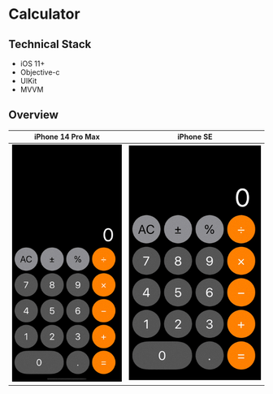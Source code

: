 # Calculator

## Technical Stack
* iOS 11+
* Objective-c
* UIKit
* MVVM

## Overview

<table>
    <thead>
        <tr>
            <th>iPhone 14 Pro Max</th>
            <th>iPhone SE</th>
        </tr>
    </thead>
    <tbody>
        <tr>
            <td>
                 <img width="300" src="Gif/iPhone14ProMax.gif">
            </td>
            <td>
                <img width="365" src="Gif/iPhoneSE.gif">
            </td>
        </tr>
    </tbody>
</table>
